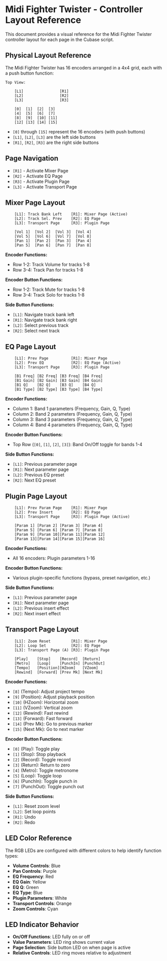 # Midi Fighter Twister - Controller Layout Reference

This document provides a visual reference for the Midi Fighter Twister controller layout for each page in the Cubase script.

## Physical Layout Reference

The Midi Fighter Twister has 16 encoders arranged in a 4x4 grid, each with a push button function:

```
Top View:

    [L1]                [R1]
    [L2]                [R2]
    [L3]                [R3]

    [0]  [1]  [2]  [3]
    [4]  [5]  [6]  [7]
    [8]  [9]  [10] [11]
    [12] [13] [14] [15]
```

- `[0]` through `[15]` represent the 16 encoders (with push buttons)
- `[L1]`, `[L2]`, `[L3]` are the left side buttons
- `[R1]`, `[R2]`, `[R3]` are the right side buttons

## Page Navigation

- `[R1]` - Activate Mixer Page
- `[R2]` - Activate EQ Page
- `[R3]` - Activate Plugin Page
- `[L3]` - Activate Transport Page

## Mixer Page Layout

```
    [L1]: Track Bank Left    [R1]: Mixer Page (Active)
    [L2]: Track Sel. Prev    [R2]: EQ Page
    [L3]: Transport Page     [R3]: Plugin Page

    [Vol 1]  [Vol 2]  [Vol 3]  [Vol 4]
    [Vol 5]  [Vol 6]  [Vol 7]  [Vol 8]
    [Pan 1]  [Pan 2]  [Pan 3]  [Pan 4]
    [Pan 5]  [Pan 6]  [Pan 7]  [Pan 8]
```

**Encoder Functions:**
- Row 1-2: Track Volume for tracks 1-8
- Row 3-4: Track Pan for tracks 1-8

**Encoder Button Functions:**
- Row 1-2: Track Mute for tracks 1-8
- Row 3-4: Track Solo for tracks 1-8

**Side Button Functions:**
- `[L1]`: Navigate track bank left
- `[R1]`: Navigate track bank right
- `[L2]`: Select previous track
- `[R2]`: Select next track

## EQ Page Layout

```
    [L1]: Prev Page          [R1]: Mixer Page
    [L2]: Prev EQ            [R2]: EQ Page (Active)
    [L3]: Transport Page     [R3]: Plugin Page

    [B1 Freq] [B2 Freq] [B3 Freq] [B4 Freq]
    [B1 Gain] [B2 Gain] [B3 Gain] [B4 Gain]
    [B1 Q]    [B2 Q]    [B3 Q]    [B4 Q]
    [B1 Type] [B2 Type] [B3 Type] [B4 Type]
```

**Encoder Functions:**
- Column 1: Band 1 parameters (Frequency, Gain, Q, Type)
- Column 2: Band 2 parameters (Frequency, Gain, Q, Type)
- Column 3: Band 3 parameters (Frequency, Gain, Q, Type)
- Column 4: Band 4 parameters (Frequency, Gain, Q, Type)

**Encoder Button Functions:**
- Top Row (`[0]`, `[1]`, `[2]`, `[3]`): Band On/Off toggle for bands 1-4

**Side Button Functions:**
- `[L1]`: Previous parameter page
- `[R1]`: Next parameter page
- `[L2]`: Previous EQ preset
- `[R2]`: Next EQ preset

## Plugin Page Layout

```
    [L1]: Prev Param Page    [R1]: Mixer Page
    [L2]: Prev Insert        [R2]: EQ Page
    [L3]: Transport Page     [R3]: Plugin Page (Active)

    [Param 1] [Param 2] [Param 3] [Param 4]
    [Param 5] [Param 6] [Param 7] [Param 8]
    [Param 9] [Param 10][Param 11][Param 12]
    [Param 13][Param 14][Param 15][Param 16]
```

**Encoder Functions:**
- All 16 encoders: Plugin parameters 1-16

**Encoder Button Functions:**
- Various plugin-specific functions (bypass, preset navigation, etc.)

**Side Button Functions:**
- `[L1]`: Previous parameter page
- `[R1]`: Next parameter page
- `[L2]`: Previous insert effect
- `[R2]`: Next insert effect

## Transport Page Layout

```
    [L1]: Zoom Reset         [R1]: Mixer Page
    [L2]: Loop Set           [R2]: EQ Page
    [L3]: Transport Page (A) [R3]: Plugin Page

    [Play]    [Stop]    [Record]  [Return]
    [Metro]   [Loop]    [PunchIn] [PunchOut]
    [Tempo]   [Position][HZoom]   [VZoom]
    [Rewind]  [Forward] [Prev Mk] [Next Mk]
```

**Encoder Functions:**
- `[8]` (Tempo): Adjust project tempo
- `[9]` (Position): Adjust playback position
- `[10]` (HZoom): Horizontal zoom
- `[11]` (VZoom): Vertical zoom
- `[12]` (Rewind): Fast rewind
- `[13]` (Forward): Fast forward
- `[14]` (Prev Mk): Go to previous marker
- `[15]` (Next Mk): Go to next marker

**Encoder Button Functions:**
- `[0]` (Play): Toggle play
- `[1]` (Stop): Stop playback
- `[2]` (Record): Toggle record
- `[3]` (Return): Return to zero
- `[4]` (Metro): Toggle metronome
- `[5]` (Loop): Toggle loop
- `[6]` (PunchIn): Toggle punch in
- `[7]` (PunchOut): Toggle punch out

**Side Button Functions:**
- `[L1]`: Reset zoom level
- `[L2]`: Set loop points
- `[R1]`: Undo
- `[R2]`: Redo

## LED Color Reference

The RGB LEDs are configured with different colors to help identify function types:

- **Volume Controls**: Blue
- **Pan Controls**: Purple
- **EQ Frequency**: Red
- **EQ Gain**: Yellow
- **EQ Q**: Green
- **EQ Type**: Blue
- **Plugin Parameters**: White
- **Transport Controls**: Orange
- **Zoom Controls**: Cyan

## LED Indicator Behavior

- **On/Off Functions**: LED fully on or off
- **Value Parameters**: LED ring shows current value
- **Page Selection**: Side button LED on when page is active
- **Relative Controls**: LED ring moves relative to adjustment 